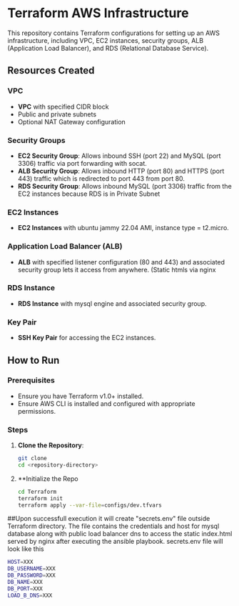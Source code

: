 # Terraform AWS Infrastructure

This repository contains Terraform configurations for setting up an AWS infrastructure, including VPC, EC2 instances, security groups, ALB (Application Load Balancer), and RDS (Relational Database Service).

## Resources Created

### VPC

- **VPC** with specified CIDR block
- Public and private subnets
- Optional NAT Gateway configuration

### Security Groups

- **EC2 Security Group**: Allows inbound SSH (port 22) and MySQL (port 3306) traffic via port forwarding with socat. 
- **ALB Security Group**: Allows inbound HTTP (port 80) and HTTPS (port 443) traffic which is redirected to port 443 from port 80.
- **RDS Security Group**: Allows inbound MySQL (port 3306) traffic from the EC2 instances because RDS is in Private Subnet

### EC2 Instances

- **EC2 Instances** with ubuntu jammy 22.04 AMI, instance type = t2.micro.

### Application Load Balancer (ALB)

- **ALB** with specified listener configuration (80 and 443) and associated security group lets it access from anywhere. (Static htmls via nginx

### RDS Instance

- **RDS Instance** with mysql engine and associated security group.

### Key Pair

- **SSH Key Pair** for accessing the EC2 instances.

## How to Run

### Prerequisites

- Ensure you have Terraform v1.0+ installed.
- Ensure AWS CLI is installed and configured with appropriate permissions.

### Steps

1. **Clone the Repository**:
   ```sh
   git clone 
   cd <repository-directory>
2. **Initialize the Repo
   ```sh
   cd Terraform
   terraform init
   terraform apply --var-file=configs/dev.tfvars

##Upon successfull execution it will create "secrets.env" file outside Terraform directory. The file contains the credentials and host for mysql database along with public load balancer dns to access the static index.html served by nginx after executing the ansible playbook. secrets.env file will look like this 
```sh 
HOST=XXX
DB_USERNAME=XXX
DB_PASSWORD=XXX
DB_NAME=XXX
DB_PORT=XXX
LOAD_B_DNS=XXX




